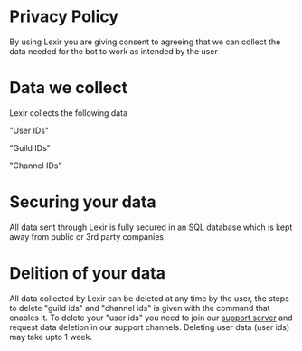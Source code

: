 # Privacy Policy

By using Lexir you are giving consent to agreeing that we can collect the data needed for the bot to work as intended by the user 

# Data we collect
Lexir collects the following data

"User IDs"

"Guild IDs"

"Channel IDs"

# Securing your data

All data sent through Lexir is fully secured in an SQL database which is kept away from public or 3rd party companies  

# Delition of your data

All data collected by Lexir can be deleted at any time by the user, the steps to delete "guild ids" and "channel ids" is given with the command that enables it. To delete your "user ids" you need to join our [support server](https://discord.gg/kYMaS3vYGt) and request data deletion in our support channels. Deleting user data (user ids) may take upto 1 week.



